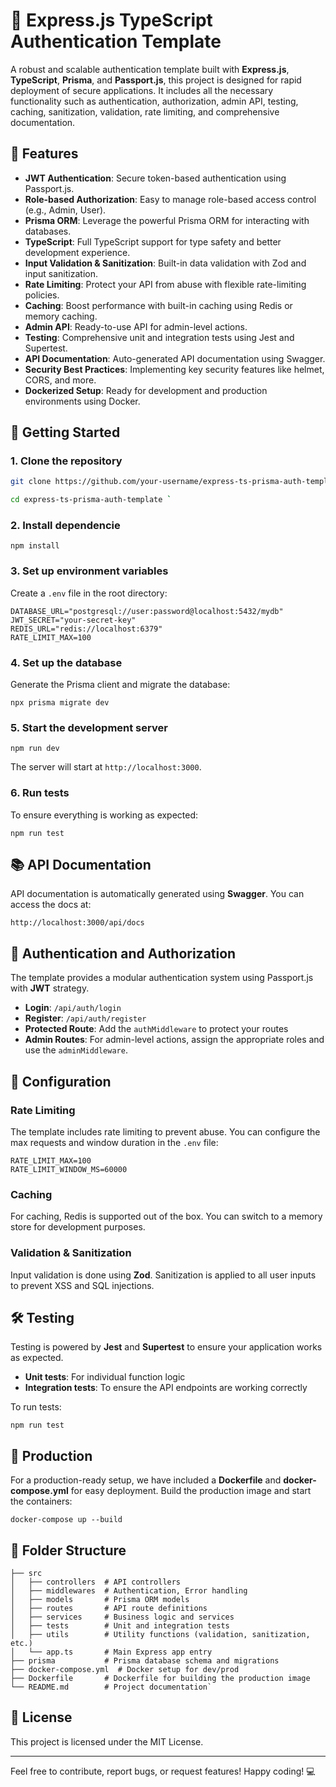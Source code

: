 # 🚀 Express.js TypeScript Authentication Template

A robust and scalable authentication template built with **Express.js**, **TypeScript**, **Prisma**, and **Passport.js**, this project is designed for rapid deployment of secure applications. It includes all the necessary functionality such as authentication, authorization, admin API, testing, caching, sanitization, validation, rate limiting, and comprehensive documentation.

## 🌟 Features

-   **JWT Authentication**: Secure token-based authentication using Passport.js.
-   **Role-based Authorization**: Easy to manage role-based access control (e.g., Admin, User).
-   **Prisma ORM**: Leverage the powerful Prisma ORM for interacting with databases.
-   **TypeScript**: Full TypeScript support for type safety and better development experience.
-   **Input Validation & Sanitization**: Built-in data validation with Zod and input sanitization.
-   **Rate Limiting**: Protect your API from abuse with flexible rate-limiting policies.
-   **Caching**: Boost performance with built-in caching using Redis or memory caching.
-   **Admin API**: Ready-to-use API for admin-level actions.
-   **Testing**: Comprehensive unit and integration tests using Jest and Supertest.
-   **API Documentation**: Auto-generated API documentation using Swagger.
-   **Security Best Practices**: Implementing key security features like helmet, CORS, and more.
-   **Dockerized Setup**: Ready for development and production environments using Docker.

## 🚀 Getting Started

### 1. Clone the repository

```bash
git clone https://github.com/your-username/express-ts-prisma-auth-template.git

cd express-ts-prisma-auth-template `
```

### 2. Install dependencie

```
npm install
```

### 3. Set up environment variables

Create a `.env` file in the root directory:

```
DATABASE_URL="postgresql://user:password@localhost:5432/mydb"
JWT_SECRET="your-secret-key"
REDIS_URL="redis://localhost:6379"
RATE_LIMIT_MAX=100
```

### 4. Set up the database

Generate the Prisma client and migrate the database:

```
npx prisma migrate dev
```

### 5. Start the development server

```
npm run dev
```

The server will start at `http://localhost:3000`.

### 6. Run tests

To ensure everything is working as expected:

```
npm run test
```

## 📚 API Documentation

API documentation is automatically generated using **Swagger**. You can access the docs at:

```
http://localhost:3000/api/docs
```

## 🔑 Authentication and Authorization

The template provides a modular authentication system using Passport.js with **JWT** strategy.

-   **Login**: `/api/auth/login`
-   **Register**: `/api/auth/register`
-   **Protected Route**: Add the `authMiddleware` to protect your routes
-   **Admin Routes**: For admin-level actions, assign the appropriate roles and use the `adminMiddleware`.

## 🔧 Configuration

### Rate Limiting

The template includes rate limiting to prevent abuse. You can configure the max requests and window duration in the `.env` file:

```
RATE_LIMIT_MAX=100
RATE_LIMIT_WINDOW_MS=60000
```

### Caching

For caching, Redis is supported out of the box. You can switch to a memory store for development purposes.

### Validation & Sanitization

Input validation is done using **Zod**. Sanitization is applied to all user inputs to prevent XSS and SQL injections.

## 🛠️ Testing

Testing is powered by **Jest** and **Supertest** to ensure your application works as expected.

-   **Unit tests**: For individual function logic
-   **Integration tests**: To ensure the API endpoints are working correctly

To run tests:

```
npm run test
```

## 🚀 Production

For a production-ready setup, we have included a **Dockerfile** and **docker-compose.yml** for easy deployment. Build the production image and start the containers:

```
docker-compose up --build
```

## 📂 Folder Structure

```
├── src
│   ├── controllers  # API controllers
│   ├── middlewares  # Authentication, Error handling
│   ├── models       # Prisma ORM models
│   ├── routes       # API route definitions
│   ├── services     # Business logic and services
│   ├── tests        # Unit and integration tests
│   ├── utils        # Utility functions (validation, sanitization, etc.)
│   └── app.ts       # Main Express app entry
├── prisma           # Prisma database schema and migrations
├── docker-compose.yml  # Docker setup for dev/prod
├── Dockerfile       # Dockerfile for building the production image
└── README.md        # Project documentation`
```

## 📝 License

This project is licensed under the MIT License.

---

Feel free to contribute, report bugs, or request features! Happy coding! 💻
